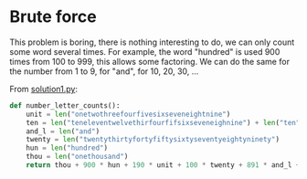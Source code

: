 # Brute force

This problem is boring, there is nothing interesting to do, we can only count
some word several times. For example, the word "hundred" is used 900 times from
100 to 999, this allows some factoring. We can do the same for the number from 1
to 9, for "and", for 10, 20, 30, ...

From [solution1.py](https://github.com/TurtleSmoke/Project-Euler/blob/main/problems/problem_0017/solution1.py):

```python
def number_letter_counts():
    unit = len("onetwothreefourfivesixseveneightnine")
    ten = len("teneleventwelvethirfourfifsixseveneighnine") + len("ten") * 7
    and_l = len("and")
    twenty = len("twentythirtyfortyfiftysixtyseventyeightyninety")
    hun = len("hundred")
    thou = len("onethousand")
    return thou + 900 * hun + 190 * unit + 100 * twenty + 891 * and_l + 10 * ten
```
